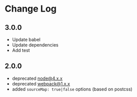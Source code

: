 # Change Log

## 3.0.0
- Update babel
- Update dependencies
- Add test

## 2.0.0

- deprecated node@4.x.x
- deprecated webpack@1.x.x
- added `sourceMap: true|false` options (based on postcss)

